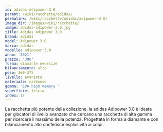 ```yaml
---
id: adidas-adipower-3.0
parent: /wiki/racchette/adidas/
permalink: /wiki/racchette/adidas/adipower-3.0/
image_dir: /images/wiki/racchette/
image: adidas-adipower-3.0.jpg
title: Adidas Adipower 3.0
brand: adidas
model: Adipower 3.0
marca: adidas
modello: adipower 3.0
anno: '2021'
prezzo: '300'
forma: diamante oversize
bilanciamento: alto
peso: 360-375
livello: avanzato
materiale: carbonio
gomma: 'EVA high memory '
superficie: liscia
index: 17
---
```

La racchetta più potente della collezione, la adidas Adipower 3.0 è ideata per giocatori di livello avanzato che cercano una racchetta di alta gamma per ricercare il massimo della potenza. Progettata in forma a diamante e con bilanciamento alto conferisce esplosività ai colpi.
